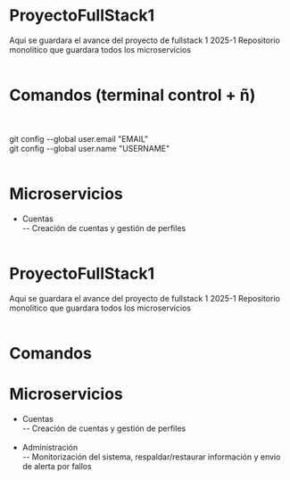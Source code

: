 
# ProyectoFullStack1
Aqui se guardara el avance del proyecto de fullstack 1 2025-1
Repositorio monolitico que guardara todos los microservicios<br><br>
# Comandos (terminal control + ñ)<br><br>
git config --global user.email "EMAIL"<br>
git config --global user.name "USERNAME"<br><br>

# Microservicios
- Cuentas<br>-- Creación de cuentas y gestión de perfiles<br><br>

# ProyectoFullStack1
Aqui se guardara el avance del proyecto de fullstack 1 2025-1
Repositorio monolitico que guardara todos los microservicios<br><br>
# Comandos

# Microservicios
- Cuentas<br>-- Creación de cuentas y gestión de perfiles<br><br>
- Administración<br>-- Monitorización del sistema, respaldar/restaurar información y envio de alerta por fallos